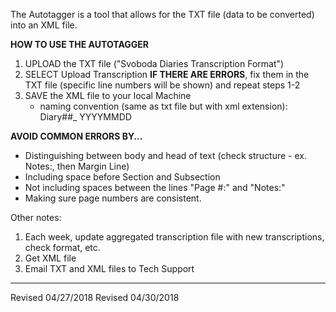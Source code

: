The Autotagger is a tool that allows for the TXT file (data to be converted)
into an XML file.

**HOW TO USE THE AUTOTAGGER**

1. UPLOAD the TXT file ("Svoboda Diaries Transcription Format")
2. SELECT Upload Transcription
  **IF THERE ARE ERRORS**, fix them in the TXT file (specific line numbers will be shown)
  and repeat steps 1-2
3. SAVE the XML file to your local Machine
   * naming convention (same as txt file but with xml extension): Diary##_ YYYYMMDD


**AVOID COMMON ERRORS BY...**
- Distinguishing between body and head of text (check structure - ex. Notes:, then Margin Line)
- Including space before Section and Subsection
- Not including spaces between the lines "Page #:" and "Notes:"
- Making sure page numbers are consistent.

Other notes:
1. Each week, update aggregated transcription file with new transcriptions, check format, etc.
2. Get XML file
3. Email TXT and XML files to Tech Support




--------------------------------------------------------------------------------------------
Revised 04/27/2018
Revised 04/30/2018

